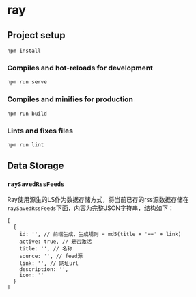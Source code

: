 # ray

## Project setup
```
npm install
```

### Compiles and hot-reloads for development
```
npm run serve
```

### Compiles and minifies for production
```
npm run build
```

### Lints and fixes files
```
npm run lint
```

## Data Storage

### `raySavedRssFeeds`

Ray使用源生的LS作为数据存储方式，将当前已存的rss源数据存储在`raySavedRssFeeds`下面，内容为完整JSON字符串，结构如下：

```
[
  {
    id: '', // 前端生成，生成规则 = md5(title + '==' + link)
    active: true, // 是否激活
    title: '', // 名称
    source: '', // feed源
    link: '', // 网址url
    description: '',
    icon: ''
  }
]
```